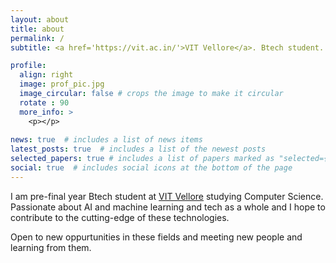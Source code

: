 ```yaml
---
layout: about
title: about
permalink: /
subtitle: <a href='https://vit.ac.in/'>VIT Vellore</a>. Btech student.

profile:
  align: right
  image: prof_pic.jpg
  image_circular: false # crops the image to make it circular
  rotate : 90
  more_info: >
    <p></p>
    
news: true  # includes a list of news items
latest_posts: true  # includes a list of the newest posts
selected_papers: true # includes a list of papers marked as "selected={true}"
social: true  # includes social icons at the bottom of the page
---
```


I am pre-final year Btech student at [VIT Vellore](https://vit.ac.in/) studying Computer Science. Passionate about AI and machine learning and tech as a whole and I hope to contribute to the cutting-edge of these technologies.

Open to new oppurtunities in these fields and meeting new people and learning from them.

<!--
Put your address / P.O. box / other info right below your picture. You can also disable any of these elements by editing `profile` property of the YAML header of your `_pages/about.md`. Edit `_bibliography/papers.bib` and Jekyll will render your [publications page](/al-folio/publications/) automatically.

Link to your social media connections, too. This theme is set up to use [Font Awesome icons](https://fontawesome.com/) and [Academicons](https://jpswalsh.github.io/academicons/), like the ones below. Add your Facebook, Twitter, LinkedIn, Google Scholar, or just disable all of them.
-->